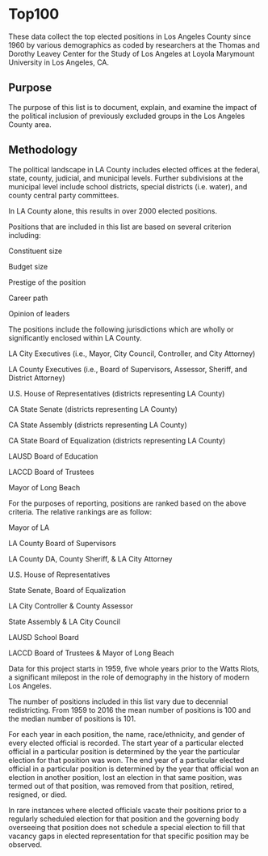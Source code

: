 # Top100
These data collect the top elected positions in Los Angeles County since 1960 by various demographics as coded by researchers at the Thomas and Dorothy Leavey Center for the Study of Los Angeles at Loyola Marymount University in Los Angeles, CA.

Purpose
-------

The purpose of this list is to document, explain, and examine the impact of the political inclusion of previously excluded groups in the Los Angeles County area.

Methodology
-----------
The political landscape in LA County includes elected offices at the federal, state, county, judicial, and municipal levels. Further subdivisions at the municipal level include school districts, special districts (i.e. water), and county central party committees. 

In LA County alone, this results in over 2000 elected positions. 

Positions that are included in this list are based on several criterion including:

  Constituent size
  
  Budget size
  
  Prestige of the position
  
  Career path
  
  Opinion of leaders
    
The positions include the following jurisdictions which are wholly or significantly enclosed within LA County.

LA City Executives (i.e., Mayor, City Council, Controller, and City Attorney)

LA County Executives (i.e., Board of Supervisors, Assessor, Sheriff, and District Attorney)

U.S. House of Representatives (districts representing LA County)

CA State Senate (districts representing LA County)

CA State Assembly (districts representing LA County)

CA State Board of Equalization (districts representing LA County)

LAUSD Board of Education

LACCD Board of Trustees

Mayor of Long Beach

For the purposes of reporting, positions are ranked based on the above criteria. The relative rankings are as follow:

Mayor of LA

LA County Board of Supervisors

LA County DA, County Sheriff, & LA City Attorney

U.S. House of Representatives

State Senate, Board of Equalization

LA City Controller & County Assessor

State Assembly & LA City Council

LAUSD School Board

LACCD Board of Trustees & Mayor of Long Beach

Data for this project starts in 1959, five whole years prior to the Watts Riots, a significant milepost in the role of demography in the history of modern Los Angeles. 

The number of positions included in this list vary due to decennial redistricting. From 1959 to 2016 the mean number of positions is 100 and the median number of positions is 101. 

For each year in each position, the name, race/ethnicity, and gender of every elected official is recorded. The start year of a particular elected official in a particular position is determined by the year the particular election for that position was won. The end year of a particular elected official in a particular position is determined by the year that official won an election in another position, lost an election in that same position, was termed out of that position, was removed from that position, retired, resigned, or died.

In rare instances where elected officials vacate their positions prior to a regularly scheduled election for that position and the governing body overseeing that position does not schedule a special election to fill that vacancy gaps in elected representation for that specific position may be observed. 
